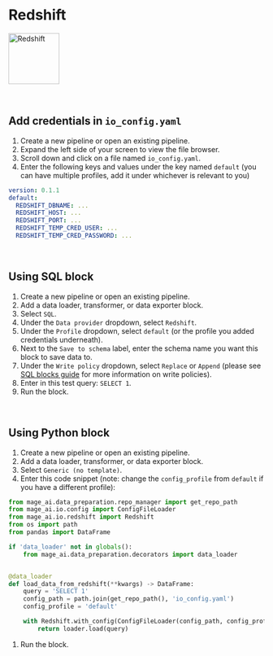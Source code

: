 # Redshift

<img
  alt="Redshift"
  src="https://www.freelogovectors.net/wp-content/uploads/2018/07/amazon-redshift-logo.png"
  height="100"
/>

<br />

## Add credentials in `io_config.yaml`

1. Create a new pipeline or open an existing pipeline.
1. Expand the left side of your screen to view the file browser.
1. Scroll down and click on a file named `io_config.yaml`.
1. Enter the following keys and values under the key named `default` (you can have multiple
profiles, add it under whichever is relevant to you)
```yaml
version: 0.1.1
default:
  REDSHIFT_DBNAME: ...
  REDSHIFT_HOST: ...
  REDSHIFT_PORT: ...
  REDSHIFT_TEMP_CRED_USER: ...
  REDSHIFT_TEMP_CRED_PASSWORD: ...
```

<br />

## Using SQL block

1. Create a new pipeline or open an existing pipeline.
1. Add a data loader, transformer, or data exporter block.
1. Select `SQL`.
1. Under the `Data provider` dropdown, select `Redshift`.
1. Under the `Profile` dropdown, select `default` (or the profile you added credentials underneath).
1. Next to the `Save to schema` label, enter the schema name you want this block to save data to.
1. Under the `Write policy` dropdown, select `Replace` or `Append`
(please see [SQL blocks guide](../guides/blocks/SQL.md) for more information on write policies).
1. Enter in this test query: `SELECT 1`.
1. Run the block.

<br />

## Using Python block

1. Create a new pipeline or open an existing pipeline.
1. Add a data loader, transformer, or data exporter block.
1. Select `Generic (no template)`.
1. Enter this code snippet
(note: change the `config_profile` from `default` if you have a different profile):
```python
from mage_ai.data_preparation.repo_manager import get_repo_path
from mage_ai.io.config import ConfigFileLoader
from mage_ai.io.redshift import Redshift
from os import path
from pandas import DataFrame

if 'data_loader' not in globals():
    from mage_ai.data_preparation.decorators import data_loader


@data_loader
def load_data_from_redshift(**kwargs) -> DataFrame:
    query = 'SELECT 1'
    config_path = path.join(get_repo_path(), 'io_config.yaml')
    config_profile = 'default'

    with Redshift.with_config(ConfigFileLoader(config_path, config_profile)) as loader:
        return loader.load(query)
```
1. Run the block.

<br />
